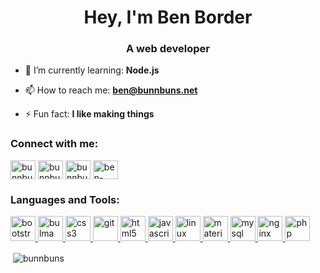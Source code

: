 <h1 align="center">Hey, I'm Ben Border</h1>
<h3 align="center">A web developer</h3>

- 🌱 I’m currently learning: **Node.js**

- 📫 How to reach me: **ben@bunnbuns.net**

- ⚡ Fun fact: **I like making things**

<p align="left">
<h3 align="left">Connect with me:</h3>
<a href="https://codepen.io/bunnbuns" target="blank"><img align="center" src="https://cdn.jsdelivr.net/npm/simple-icons@3.0.1/icons/codepen.svg" alt="bunnbuns" height="30" width="40" /></a>
<a href="https://dev.to/bunnbuns" target="blank"><img align="center" src="https://cdn.jsdelivr.net/npm/simple-icons@3.0.1/icons/dev-dot-to.svg" alt="bunnbuns" height="30" width="40" /></a>
<a href="https://twitter.com/bunnbunsandben" target="blank"><img align="center" src="https://cdn.jsdelivr.net/npm/simple-icons@3.0.1/icons/twitter.svg" alt="bunnbunsandben" height="30" width="40" /></a>
<a href="https://linkedin.com/in/ben-border" target="blank"><img align="center" src="https://cdn.jsdelivr.net/npm/simple-icons@3.0.1/icons/linkedin.svg" alt="ben-border" height="30" width="40" /></a>
</p>

<h3 align="left">Languages and Tools:</h3>
<p align="left"> <a href="https://getbootstrap.com" target="_blank"> <img src="https://devicons.github.io/devicon/devicon.git/icons/bootstrap/bootstrap-plain.svg" alt="bootstrap" width="40" height="40"/> </a> <a href="https://bulma.io/" target="_blank"> <img src="https://raw.githubusercontent.com/gilbarbara/logos/804dc257b59e144eaca5bc6ffd16949752c6f789/logos/bulma.svg" alt="bulma" width="40" height="40"/> </a> <a href="https://www.w3schools.com/css/" target="_blank"> <img src="https://devicons.github.io/devicon/devicon.git/icons/css3/css3-original-wordmark.svg" alt="css3" width="40" height="40"/> </a> <a href="https://git-scm.com/" target="_blank"> <img src="https://www.vectorlogo.zone/logos/git-scm/git-scm-icon.svg" alt="git" width="40" height="40"/> </a> <a href="https://www.w3.org/html/" target="_blank"> <img src="https://devicons.github.io/devicon/devicon.git/icons/html5/html5-original-wordmark.svg" alt="html5" width="40" height="40"/> </a> <a href="https://developer.mozilla.org/en-US/docs/Web/JavaScript" target="_blank"> <img src="https://devicons.github.io/devicon/devicon.git/icons/javascript/javascript-original.svg" alt="javascript" width="40" height="40"/> </a> <a href="https://www.linux.org/" target="_blank"> <img src="https://devicons.github.io/devicon/devicon.git/icons/linux/linux-original.svg" alt="linux" width="40" height="40"/> </a> <a href="https://materializecss.com/" target="_blank"> <img src="https://raw.githubusercontent.com/prplx/svg-logos/5585531d45d294869c4eaab4d7cf2e9c167710a9/svg/materialize.svg" alt="materialize" width="40" height="40"/> </a> <a href="https://www.mysql.com/" target="_blank"> <img src="https://devicons.github.io/devicon/devicon.git/icons/mysql/mysql-original-wordmark.svg" alt="mysql" width="40" height="40"/> </a> <a href="https://www.nginx.com" target="_blank"> <img src="https://devicons.github.io/devicon/devicon.git/icons/nginx/nginx-original.svg" alt="nginx" width="40" height="40"/> </a> <a href="https://www.php.net" target="_blank"> <img src="https://devicons.github.io/devicon/devicon.git/icons/php/php-original.svg" alt="php" width="40" height="40"/> </a> </p>

<p>&nbsp;<img align="center" src="https://github-readme-stats.vercel.app/api?username=bunnbuns&show_icons=true" alt="bunnbuns" /></p>

